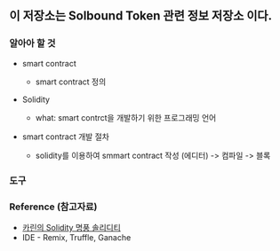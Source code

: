 ## 이 저장소는 Solbound Token 관련 정보 저장소 이다.

### 알아아 할 것 

* smart contract
  - smart contract 정의
  
* Solidity
  - what: smart contrct을 개발하기 위한 프로그래밍 언어
 
* smart contract 개발 절차
  - solidity를 이용하여 smmart contract 작성 (에디터) ->  컴파일 -> 블록 

### 도구


### Reference (참고자료)
  * [카린의 Solidity 명풍 솔리디티](https://docs.solidity-kr.org:8443)
  * IDE - Remix, Truffle, Ganache 

